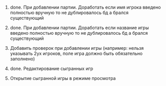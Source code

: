 1. done. При добавлении партии. Доработать если имя игрока введено полностью вручную то не дублировалось бд
   а брался существующий
2. done. При добавлении партии. Доработать если название игры введено полностью вручную то не дублировалось бд
   а брался существующий

3. Добавить проверок при добавлении игры (например: нельзя указывать 2ух игроков, поле игра должно быть обязательно заполнено)

4. done. Редактирование сыгранных игр

5. Открытие сыгранной игры в режиме просмотра
